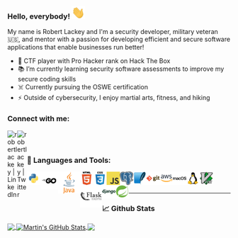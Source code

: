 ### Hello, everybody! <img src="https://raw.githubusercontent.com/robertlackey/robertlackey/master/wave.gif" width="30px">

My name is Robert Lackey and I'm a security developer, military veteran 🇺🇸, and mentor with a passion for developing efficient and secure software applications that enable businesses run better! 
- 🐉 CTF player with Pro Hacker rank on Hack The Box
- 📚 I’m currently learning security software assessments to improve my secure coding skills
- ☠️ Currently pursuing the OSWE certification
- ⚡ Outside of cybersecurity, I enjoy martial arts, fitness, and hiking


### Connect with me:

[<img align="left" alt="robertlackey | LinkedIn" width="22px" src="https://cdn.jsdelivr.net/npm/simple-icons@v3/icons/linkedin.svg" />][linkedin]
[<img align="left" alt="robertlackey | Twitter" width="22px" src="https://cdn.jsdelivr.net/npm/simple-icons@v3/icons/twitter.svg" />][twitter]

<br />
<br />

### 🔧 Languages and Tools:

<img align="left" alt="Python" width="30px" src="https://raw.githubusercontent.com/github/explore/master/topics/python/python.png" />
<img align="left" alt="Go" width="40px" src="https://raw.githubusercontent.com/github/explore/master/topics/go/go.png" />
<img align="left" alt="Java" width="50px" src="https://raw.githubusercontent.com/github/explore/master/topics/java/java.png" />
<img align="left" alt="HTML5" width="30px" src="https://raw.githubusercontent.com/github/explore/master/topics/html/html.png" />
<img align="left" alt="CSS3" width="30px" src="https://raw.githubusercontent.com/github/explore/master/topics/css/css.png" />
<img align="left" alt="JavaScript" width="30px" src="https://raw.githubusercontent.com/github/explore/master/topics/javascript/javascript.png" />
<img align="left" alt="postgresql" width="30px" src="https://raw.githubusercontent.com/github/explore/master/topics/postgresql/postgresql.png" />
<img align="left" alt="sqlite" width="30px" src="https://raw.githubusercontent.com/github/explore/master/topics/sqlite/sqlite.png" />
<img align="left" alt="Git" width="30px" src="https://raw.githubusercontent.com/github/explore/master/topics/git/git.png" />
<img align="left" alt="aws" width="30px" src="https://raw.githubusercontent.com/github/explore/master/topics/aws/aws.png" />
<img align="left" alt="macos" width="30px" src="https://raw.githubusercontent.com/github/explore/master/topics/macos/macos.png" />
<img align="left" alt="linux" width="30px" src="https://raw.githubusercontent.com/github/explore/master/topics/linux/linux.png" />
<img align="left" alt="vim" width="30px" src="https://raw.githubusercontent.com/github/explore/master/topics/vim/vim.png" />
<img align="left" alt="flask" width="50px" src="https://raw.githubusercontent.com/github/explore/master/topics/flask/flask.png" />
<img align="left" alt="django" width="30px" src="https://raw.githubusercontent.com/github/explore/master/topics/django/django.png" />
<img align="left" alt="spring-boot" width="30px" src="https://raw.githubusercontent.com/github/explore/master/topics/spring-boot/spring-boot.png" />

<br />
<br />

---

### &#x1f4c8; Github Stats

<a href="https://github.com/robertlackey/robertlackey">
  <img align="center" src="https://github-readme-stats.vercel.app/api/top-langs/?username=robertlackey&hide=java,html&title_color=ffffff&text_color=c9cacc&icon_color=2bbc8a&bg_color=1d1f21" />
</a>
<a href="https://github.com/robertlackey/robertlackey">
  <img align="center" src="https://github-readme-stats.vercel.app/api?username=robertlackey&show_icons=true&line_height=27&count_private=true&title_color=ffffff&text_color=c9cacc&icon_color=2bbc8a&bg_color=1d1f21" alt="Martin's GitHub Stats" />
</a>
<a href="https://github.com/robertlackey/cherrpyauth">
  <img align="center" src="https://github-readme-stats.vercel.app/api/pin/?username=robertlackey&repo=cherrypyauth&title_color=ffffff&text_color=c9cacc&icon_color=2bbc8a&bg_color=1d1f21" />
</a>

[website]: https://lackssecurity.com
[twitter]: https://twitter.com/_robertlackey
[linkedin]: https://linkedin.com/in/lackeyrobert
